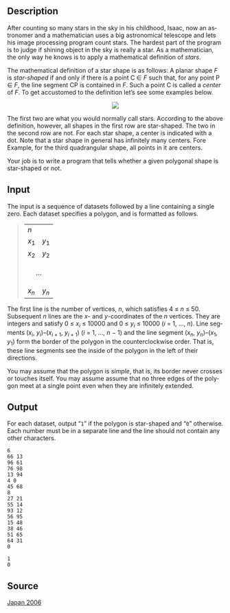 <h2>Description</h2><span lang="en-us"><p>After counting so many stars in the sky in his childhood, Isaac, now an astronomer and a mathematician uses a big astronomical telescope and lets his image processing program count stars. The hardest part of the program is to judge if shining object in the sky is really a star. As a mathematician, the only way he knows is to apply a mathematical definition of <i>stars</i>.</p><p>The mathematical definition of a star shape is as follows: A planar shape <i>F</i> is <i>star-shaped</i> if and only if there is a point C ∈ <i>F</i> such that, for any point P ∈ <i>F</i>, the line segment CP is contained in <i>F</i>. Such a point C is called a <i>center</i> of <i>F</i>. To get accustomed to the definition let’s see some examples below.</p><div align="center"><img src="images/3130_1.gif"></div><p>The first two are what you would normally call stars. According to the above definition, however, all shapes in the first row are star-shaped. The two in the second row are not. For each star shape, a center is indicated with a dot. Note that a star shape in general has infinitely many centers. Fore Example, for the third quadrangular shape, all points in it are centers.</p><p>Your job is to write a program that tells whether a given polygonal shape is star-shaped or not.</p></span><h2>Input</h2><span lang="en-us"><p>The input is a sequence of datasets followed by a line containing a single zero. Each dataset specifies a polygon, and is formatted as follows.</p><blockquote><table border="0" width="60"><tbody><tr><td width="50%"><i>n</i></td><td width="50%"></td></tr><tr><td width="50%"><i>x</i><sub>1</sub></td><td width="50%"><i>y</i><sub>1</sub></td></tr><tr><td width="50%"><i>x</i><sub>2</sub></td><td width="50%"><i>y</i><sub>2</sub></td></tr><tr><td width="100%" colspan="2"><p align="center">…</p></td></tr><tr><td width="50%"><i>x<sub>n</sub></i></td><td width="50%"><i>y<sub>n</sub></i></td></tr></tbody></table></blockquote><p>The first line is the number of vertices, <i>n</i>, which satisfies 4 ≤ <i>n</i> ≤ 50. Subsequent <i>n</i> lines are the <i>x</i>- and <i>y</i>-coordinates of the <i>n</i> vertices. They are integers and satisfy 0 ≤ <i>x<sub>i</sub></i> ≤ 10000 and 0 ≤ <i>y<sub>i</sub></i> ≤ 10000 (<i>i</i> = 1, …, <i>n</i>). Line segments (<i>x<sub>i</sub></i>, <i>y<sub>i</sub></i>)–(<i>x<sub>i</sub></i><sub> + 1</sub>, <i>y<sub>i</sub></i><sub> + 1</sub>) (<i>i</i> = 1, …, <i>n</i> − 1) and the line segment (<i>x<sub>n</sub></i>, <i>y<sub>n</sub></i>)–(<i>x</i><sub>1</sub>, <i>y</i><sub>1</sub>) form the border of the polygon in the counterclockwise order. That is, these line segments see the inside of the polygon in the left of their directions.</p><p>You may assume that the polygon is <i>simple</i>, that is, its border never crosses or touches itself. You may assume assume that no three edges of the polygon meet at a single point even when they are infinitely extended.</p></span><h2>Output</h2><span lang="en-us"><p>For each dataset, output “<code>1</code>” if the polygon is star-shaped and “<code>0</code>” otherwise. Each number must be in a separate line and the line should not contain any other characters.</p></span><pre><code class="language-input1">6 
66 13 
96 61 
76 98 
13 94 
4 0 
45 68 
8 
27 21 
55 14 
93 12 
56 95 
15 48 
38 46 
51 65 
64 31 
0</code></pre><pre><code class="language-output1">1
0</code></pre><h2>Source</h2><a href="searchproblem?field=source&amp;key=Japan+2006">Japan 2006</a>